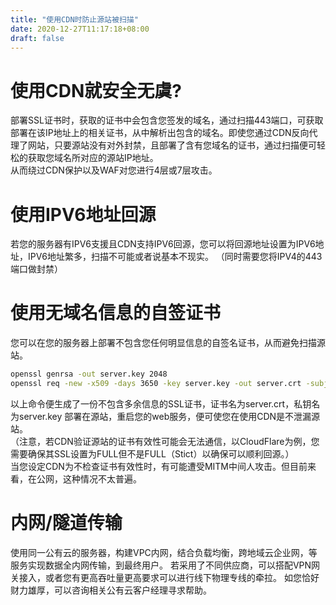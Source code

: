 ```yaml
---
title: "使用CDN时防止源站被扫描"
date: 2020-12-27T11:17:18+08:00
draft: false
---
```

# 使用CDN就安全无虞?  
部署SSL证书时，获取的证书中会包含您签发的域名，通过扫描443端口，可获取部署在该IP地址上的相关证书，从中解析出包含的域名。即使您通过CDN反向代理了网站，只要源站没有对外封禁，且部署了含有您域名的证书，通过扫描便可轻松的获取您域名所对应的源站IP地址。  
从而绕过CDN保护以及WAF对您进行4层或7层攻击。  
# 使用IPV6地址回源  
若您的服务器有IPV6支援且CDN支持IPV6回源，您可以将回源地址设置为IPV6地址，IPV6地址繁多，扫描不可能或者说基本不现实。
（同时需要您将IPV4的443端口做封禁）
# 使用无域名信息的自签证书  
您可以在您的服务器上部署不包含您任何明显信息的自签名证书，从而避免扫描源站。
```bash
openssl genrsa -out server.key 2048  
openssl req -new -x509 -days 3650 -key server.key -out server.crt -subj "/C=/ST=/L=/O=/OU=/CN="  
```  
以上命令便生成了一份不包含多余信息的SSL证书，证书名为server.crt，私钥名为server.key 部署在源站，重启您的web服务，便可使您在使用CDN是不泄漏源站。  
（注意，若CDN验证源站的证书有效性可能会无法通信，以CloudFlare为例，您需要确保其SSL设置为FULL但不是FULL（Stict）以确保可以顺利回源。）  
当您设定CDN为不检查证书有效性时，有可能遭受MITM中间人攻击。但目前来看，在公网，这种情况不太普遍。  
# 内网/隧道传输  
使用同一公有云的服务器，构建VPC内网，结合负载均衡，跨地域云企业网，等服务实现数据全内网传输，到最终用户。
若采用了不同供应商，可以搭配VPN网关接入，或者您有更高吞吐量更高要求可以进行线下物理专线的牵拉。
如您恰好财力雄厚，可以咨询相关公有云客户经理寻求帮助。
